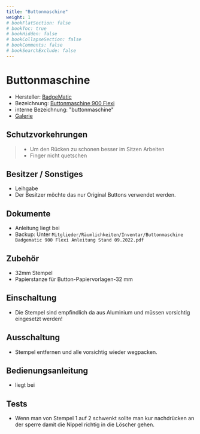 ```yaml
---
title: "Buttonmaschine"
weight: 1
# bookFlatSection: false
# bookToc: true
# bookHidden: false
# bookCollapseSection: false
# bookComments: false
# bookSearchExclude: false
---
```

# Buttonmaschine

- Hersteller: [BadgeMatic](https://www.badgematic.de/)
- Bezeichnung: [Buttonmaschine 900 Flexi](https://www.badgematic.de/de/buttonmaschinen/maschinen-buttonmaschine-900-flexi)
- interne Bezeichnung: "buttonmaschine"
- [Galerie](https://galerie.erfindergeist.org/index.php?/category/47)

## Schutzvorkehrungen

> - Um den Rücken zu schonen besser im Sitzen Arbeiten
> - Finger nicht quetschen

## Besitzer / Sonstiges

- Leihgabe
- Der Besitzer möchte das nur Original Buttons verwendet werden.

## Dokumente

- Anleitung liegt bei
- Backup: Unter `Mitglieder/Räumlichkeiten/Inventar/Buttonmaschine Badgematic 900 Flexi Anleitung Stand 09.2022.pdf`

## Zubehör

- 32mm Stempel
- Papierstanze für Button-Papiervorlagen-32 mm

## Einschaltung

- Die Stempel sind empfindlich da aus Aluminium und müssen vorsichtig eingesetzt werden!

## Ausschaltung

- Stempel entfernen und alle vorsichtig wieder wegpacken.

## Bedienungsanleitung

- liegt bei

## Tests

- Wenn man von Stempel 1 auf 2 schwenkt sollte man kur nachdrücken an der sperre damit die Nippel richtig in die Löscher gehen.
